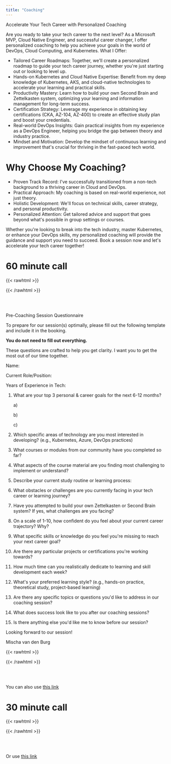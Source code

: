 ```yaml
---
title: "Coaching"
---
```


Accelerate Your Tech Career with Personalized Coaching

Are you ready to take your tech career to the next level? As a Microsoft MVP, Cloud Native Engineer, and successful career changer, I offer personalized coaching to help you achieve your goals in the world of DevOps, Cloud Computing, and Kubernetes.
What I Offer:

- Tailored Career Roadmaps: Together, we'll create a personalized roadmap to guide your tech career journey, whether you're just starting out or looking to level up.
- Hands-on Kubernetes and Cloud Native Expertise: Benefit from my deep knowledge of Kubernetes, AKS, and cloud-native technologies to accelerate your learning and practical skills.
- Productivity Mastery: Learn how to build your own Second Brain and Zettelkasten system, optimizing your learning and information management for long-term success.
- Certification Strategy: Leverage my experience in obtaining key certifications (CKA, AZ-104, AZ-400) to create an effective study plan and boost your credentials.
- Real-world DevOps Insights: Gain practical insights from my experience as a DevOps Engineer, helping you bridge the gap between theory and industry practice.
- Mindset and Motivation: Develop the mindset of continuous learning and improvement that's crucial for thriving in the fast-paced tech world.

# Why Choose My Coaching?

- Proven Track Record: I've successfully transitioned from a non-tech background to a thriving career in Cloud and DevOps.
- Practical Approach: My coaching is based on real-world experience, not just theory.
- Holistic Development: We'll focus on technical skills, career strategy, and personal productivity.
- Personalized Attention: Get tailored advice and support that goes beyond what's possible in group settings or courses.

Whether you're looking to break into the tech industry, master Kubernetes, or enhance your DevOps skills, my personalized coaching will provide the guidance and support you need to succeed.
Book a session now and let's accelerate your tech career together!

# 60 minute call

{{< rawhtml >}}

<!-- Google Calendar Appointment Scheduling begin -->
<link href="https://calendar.google.com/calendar/scheduling-button-script.css" rel="stylesheet">
<script src="https://calendar.google.com/calendar/scheduling-button-script.js" async></script>
<script>
(function() {
  var target = document.currentScript;
  window.addEventListener('load', function() {
    calendar.schedulingButton.load({
      url: 'https://calendar.google.com/calendar/appointments/schedules/AcZssZ3yWyRIAtrgbkFc2l306vdvU18slitG63t0AfBrs0WMJoRkUqRqVT5Dp_688cKS22qGQF9yRBgU?gv=true',
      color: '#0B8043',
      label: 'Book an appointment',
      target,
    });
  });
})();
</script>
<!-- end Google Calendar Appointment Scheduling -->
{{< /rawhtml >}}

<br><br>

Pre-Coaching Session Questionnaire

To prepare for our session(s) optimally, please fill out the following template and include it in the booking.

**You do not need to fill out everything.**

These questions are crafted to help you get clarity. I want you to get the most out of our time together.

Name:

Current Role/Position:

Years of Experience in Tech:

1. What are your top 3 personal & career goals for the next 6-12 months?

   a)

   b)

   c)

2. Which specific areas of technology are you most interested in developing? (e.g., Kubernetes, Azure, DevOps practices)

3. What courses or modules from our community have you completed so far?

4. What aspects of the course material are you finding most challenging to implement or understand?

5. Describe your current study routine or learning process:

6. What obstacles or challenges are you currently facing in your tech career or learning journey?

7. Have you attempted to build your own Zettelkasten or Second Brain system? If yes, what challenges are you facing?

8. On a scale of 1-10, how confident do you feel about your current career trajectory? Why?

9. What specific skills or knowledge do you feel you're missing to reach your next career goal?

10. Are there any particular projects or certifications you're working towards?

11. How much time can you realistically dedicate to learning and skill development each week?

12. What's your preferred learning style? (e.g., hands-on practice, theoretical study, project-based learning)

13. Are there any specific topics or questions you'd like to address in our coaching session?

14. What does success look like to you after our coaching sessions?

15. Is there anything else you'd like me to know before our session?

Looking forward to our session!

Mischa van den Burg

{{< rawhtml >}}

<!-- Google Calendar Appointment Scheduling begin -->
<link href="https://calendar.google.com/calendar/scheduling-button-script.css" rel="stylesheet">
<script src="https://calendar.google.com/calendar/scheduling-button-script.js" async></script>
<script>
(function() {
  var target = document.currentScript;
  window.addEventListener('load', function() {
    calendar.schedulingButton.load({
      url: 'https://calendar.google.com/calendar/appointments/schedules/AcZssZ3yWyRIAtrgbkFc2l306vdvU18slitG63t0AfBrs0WMJoRkUqRqVT5Dp_688cKS22qGQF9yRBgU?gv=true',
      color: '#0B8043',
      label: 'Book an appointment',
      target,
    });
  });
})();
</script>
<!-- end Google Calendar Appointment Scheduling -->
{{< /rawhtml >}}

<br><br>

You can also use
[this link](https://calendar.google.com/calendar/appointments/schedules/AcZssZ3yWyRIAtrgbkFc2l306vdvU18slitG63t0AfBrs0WMJoRkUqRqVT5Dp_688cKS22qGQF9yRBgU)

# 30 minute call

{{< rawhtml >}}

<!-- Google Calendar Appointment Scheduling begin -->
<link href="https://calendar.google.com/calendar/scheduling-button-script.css" rel="stylesheet">
<script src="https://calendar.google.com/calendar/scheduling-button-script.js" async></script>
<script>
(function() {
  var target = document.currentScript;
  window.addEventListener('load', function() {
    calendar.schedulingButton.load({
      url: 'https://calendar.google.com/calendar/appointments/schedules/AcZssZ2JD5qxyzJDpqkhgjQj7p8ees1G4T8PYZvi6ddqu9De1NWUaETnQvFEhwPac12OSGEWgrYe6veJ?gv=true',
      color: '#0B8043',
      label: 'Book an appointment',
      target,
    });
  });
})();
</script>
<!-- end Google Calendar Appointment Scheduling -->
{{< /rawhtml >}}

<br><br>

Or use
[this link](https://calendar.google.com/calendar/appointments/schedules/AcZssZ2JD5qxyzJDpqkhgjQj7p8ees1G4T8PYZvi6ddqu9De1NWUaETnQvFEhwPac12OSGEWgrYe6veJ)

